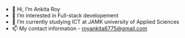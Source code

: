 - 👋 Hi, I’m Ankita Roy
- 👀 I’m interested in Full-stack developement
- 🌱 I’m currently studying ICT at JAMK university of Applied Sciences
- 📫 My contact information - royankita6775@gmail.com

<!---
royankita6775/royankita6775 is a ✨ special ✨ repository because its `README.md` (this file) appears on your GitHub profile.
You can click the Preview link to take a look at your changes.
--->
